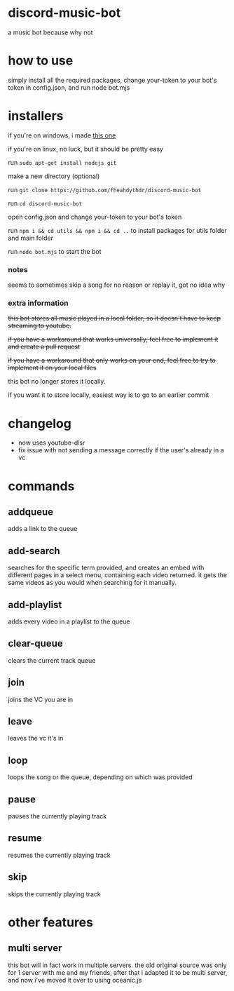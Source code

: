 # discord-music-bot
a music bot because why not

# how to use

simply install all the required packages, change your-token to your bot's token in config.json, and run node bot.mjs

# installers

if you're on windows, i made [this one](https://github.com/fheahdythdr/discord-music-bot-setup/releases/tag/v1.0.0)

if you're on linux, no luck, but it should be pretty easy

run `sudo apt-get install nodejs git`

make a new directory (optional)

run `git clone https://github.com/fheahdythdr/discord-music-bot`

run `cd discord-music-bot`

open config.json and change your-token to your bot's token

run `npm i && cd utils && npm i && cd ..` to install packages for utils folder and main folder

run `node bot.mjs` to start the bot

### notes

seems to sometimes skip a song for no reason or replay it, got no idea why

### extra information

~~this bot stores all music played in a local folder, so it doesn't have to keep streaming to youtube.~~

~~if you have a workaround that works universally, feel free to implement it and create a pull request~~

~~if you have a workaround that only works on your end, feel free to try to implement it on your local files~~

this bot no longer stores it locally.

if you want it to store locally, easiest way is to go to an earlier commit

# changelog

- now uses youtube-dlsr
- fix issue with not sending a message correctly if the user's already in a vc

# commands

## addqueue

adds a link to the queue

## add-search

searches for the specific term provided, and creates an embed with different pages in a select menu, containing each video returned. it gets the same videos as you would when searching for it manually.

## add-playlist

adds every video in a playlist to the queue

## clear-queue

clears the current track queue

## join

joins the VC you are in

## leave

leaves the vc it's in

## loop

loops the song or the queue, depending on which was provided

## pause

pauses the currently playing track

## resume

resumes the currently playing track

## skip

skips the currently playing track

# other features

## multi server

this bot will in fact work in multiple servers. the old original source was only for 1 server with me and my friends, after that i adapted it to be multi server, and now i've moved it over to using oceanic.js
